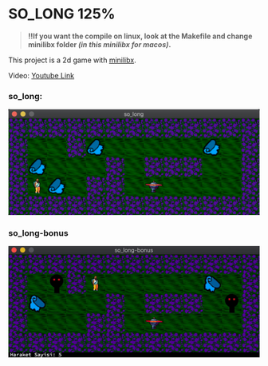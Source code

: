 # **SO_LONG 125%**

>**!!If you want the compile on linux, look at the Makefile and change minilibx folder _(in this minilibx for macos)_.**

This project is a 2d game with [minilibx](https://github.com/42Paris/minilibx-linux).

Video:
[Youtube Link](https://youtu.be/B7zO2g5JcYI)

### **so_long**:
![solong](./img/solong.png)

### **so_long-bonus**
![solongbonus](./img/solong-bonus.gif)
